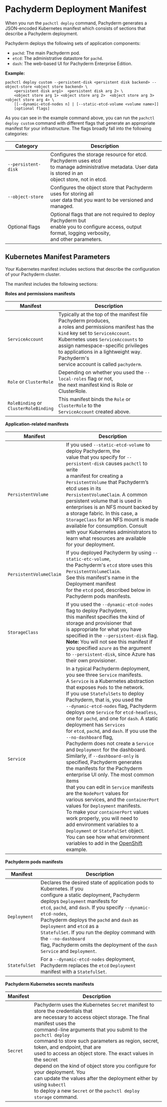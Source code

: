 
# Pachyderm Deployment Manifest

When you run the `pachctl deploy` command, Pachyderm generates a JSON-encoded
Kubernetes manifest  which consists of sections that
describe a Pachyderm deployment.

Pachyderm deploys the following sets of application components:

- `pachd`: The main Pachyderm pod.
- `etcd`: The administrative datastore for `pachd`.
- `dash`: The web-based UI for Pachyderm Enterprise Edition.

**Example:**

```
pachctl deploy custom --persistent-disk <persistent disk backend> --object-store <object store backend> \
    <persistent disk arg1>  <persistent disk arg 2> \
    <object store arg 1> <object store arg 2>  <object store arg 3>  <object store arg 4> \
    [[--dynamic-etcd-nodes n] | [--static-etcd-volume <volume name>]]
    [optional flags]
```

As you can see in the example command above, you can run the
`pachctl deploy custom` command with different flags that generate
an appropriate manifest for your infrastructure. The flags broadly fall
into the following categories:

| Category               | Description                                         |
| ---------------------- | --------------------------------------------------- |
| `--persistent-disk`    | Configures the storage resource for etcd. Pachyderm uses etcd <br> to manage administrative metadata. User data is stored in an   <br> object store, not in etcd. |
| `--object-store`       | Configures the object store that Pachyderm uses for storing all <br> user data that you want to be versioned and managed. |
| Optional flags         | Optional flags that are not required to deploy Pachyderm but <br> enable you to configure access, output format, logging         verbosity, <br>and other parameters. |

## Kubernetes Manifest Parameters

Your Kubernetes manifest includes sections that describe
the configuration of your Pachyderm cluster.

The manifest includes the following sections:

**Roles and permissions manifests**

| Manifest | Description |
| ------- | ----------- |
| `ServiceAccount` | Typically at the top of the manifest file Pachyderm produces, <br> a roles and permissions manifest has the `kind` key set to `ServiceAccount`. <br> Kubernetes uses `ServiceAccounts` to assign namespace-specific privileges<br> to applications in a lightweight way. Pachyderm's <br> service account is called  `pachyderm`. |
| `Role` or `ClusterRole` | Depending on whether you used the `--local-roles` flag or not, <br>the next manifest kind is Role or ClusterRole. |
| `RoleBinding` or <br> `ClusterRoleBinding` | This manifest binds the `Role` or `ClusterRole` to the <br>`ServiceAccount` created above. |

**Application-related manifests**

| Manifest | Description |
| ------- | ----------- |
| `PersistentVolume` | If you used `--static-etcd-volume` to deploy Pachyderm, the <br> value that you specify for `--persistent-disk` causes `pachctl` to write <br> a manifest for creating a `PersistentVolume` that Pachyderm’s etcd uses in its <br> `PersistentVolumeClaim`. A common persistent volume that is used in <br>enterprises is an NFS mount backed by a storage fabric. In this case, a <br> `StorageClass` for an NFS mount is made available for consumption. Consult <br> with your Kubernetes administrators to learn what resources are available <br> for your deployment. |
| `PersistentVolumeClaim` | If you deployed Pachyderm by using `--static-etc-volume`, <br> the Pachyderm's `etcd` store uses this `PersistentVolumeClaim`.<br> See this manifest's name in the Deployment manifest <br> for the `etcd` pod, described below in Pachyderm pods manifests. |
| `StorageClass` | If you used the `--dynamic-etcd-nodes` flag to deploy Pachyderm, <br> this manifest specifies the kind of storage and provisioner that <br>is appropriate for what you have specified in the `--persistent-disk` flag. <br> **Note:** You will not see this manifest if you specified `azure` as the argument <br> to `--persistent-disk`, since Azure has their own provisioner. |
| `Service` | In a typical Pachyderm deployment, you see three `Service` manifests.<br> A `Service` is a Kubernetes abstraction that exposes `Pods` to the network. <br> If you use `StatefulSets` to deploy Pachyderm, that is, you used the <br>`--dynamic-etcd-nodes` flag, Pachyderm deploys one `Service` for `etcd-headless`, <br>one for `pachd`, and one for `dash`. A static deployment has `Services` <br> for `etcd`, `pachd`, and `dash`. If you use the `--no-dashboard` flag, <br>Pachyderm does not create a `Service` and `Deployment` for the dashboard.<br> Similarly, if `--dashboard-only` is specified, Pachyderm generates <br> the manifests for the Pachyderm enterprise UI only. The most common items <br>that you can edit in `Service` manifests are the `NodePort` values for<br> various services, and the `containerPort` values for `Deployment` manifests.<br> To make your `containerPort` values work properly, you will need to <br> add environment variables to a `Deployment` or `StatefulSet` object. <br> You can see how what environment variables to add in the [OpenShift](../openshift.html) example.

**Pachyderm pods manifests**

| Manifest | Description |
| -------- | ----------- |
| `Deployment` | Declares the desired state of application pods to Kubernetes. If you <br> configure a static deployment, Pachyderm deploys `Deployment` manifests for <br> `etcd`, `pachd`, and `dash`. If you specify `--dynamic-etcd-nodes`, <br>Pachyderm deploys the `pachd` and `dash` as `Deployment` and `etcd` as a <br> `StatefulSet`. If you run the deploy command with the `--no-dashboard`<br> flag, Pachyderm omits the deployment of the `dash` `Service` and `Deployment`.
| `StatefulSet` | For a `--dynamic-etcd-nodes` deployment, Pachyderm replaces the `etcd` `Deployment` <br> manifest with a `StatefulSet`. |

**Pachyderm Kubernetes secrets manifests**

| Manifest | Description |
| -------- | ----------- |
| `Secret`      | Pachyderm uses the Kubernetes `Secret` manifest to store the credentials that <br> are necessary to access object storage. The final manifest uses the <br> command-line arguments that you submit to the `pachctl deploy` <br> command to store such parameters as region, secret, token, and endpoint, that are <br>used to access an object store. The exact values in the secret <br> depend on the kind of object store you configure for your deployment. You <br>can update the values after the deployment either by using `kubectl` <br>to deploy a new `Secret` or the `pachctl deploy storage` command. |
